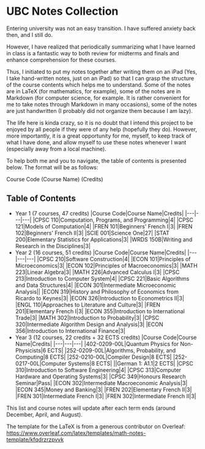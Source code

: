 # UBC Notes Collection

Entering university was not an easy transition. I have suffered anxiety back then, and I still do.

However, I have realized that periodically summarizing what I have learned in class is a fantastic way to both review for midterms and finals and enhance comprehension for these courses.

Thus, I initiated to put my notes together after writing them on an iPad (Yes, I take hand-written notes, just on an iPad) so that I can grasp the structure of the course contents which helps me to understand. Some of the notes are in LaTeX (for mathematics, for example), some of the notes are in Markdown (for computer science, for example. It is rather convenient for me to take notes through Markdown in many occasions), some of the notes are just handwritten (I probably did not organize them because I am lazy).

The life here is kinda crazy, so it is no doubt that I intend this project to be enjoyed by all people if they were of any help (hopefully they do). However, more importantly, it is a great opportunity for me, myself, to keep track of what I have done, and allow myself to use these notes whenever I want (especially away from a local machine).

To help both me and you to navigate, the table of contents is presented below. The format will be as follows:

Course Code (Course Name) (Credits)

## Table of Contents
- Year 1 (7 courses, 47 credits)
    |Course Code|Course Name|Credits|
    |---|---|---|
    |CPSC 110|Computation, Programs, and Programming|4|
    |CPSC 121|Models of Computation|4|
    |FREN 101|Beginners' French I|3|
    |FREN 102|Beginners' French II|3|
    |SCIE 001|Science One|27|
    |STAT 200|Elementary Statistics for Applications|3|
    |WRDS 150B|Writing and Research in the Disciplines|3|
- Year 2 (16 courses, 51 credits)
    |Course Code|Course Name|Credits|
    |---|---|---|
    |CPSC 210|Software Construction|4|
    |ECON 101|Principles of Microeconomics|3|
    |ECON 102|Principles of Macroeconomics|3|
    |MATH 223|Linear Algebra|3|
    |MATH 226|Advanced Calculus I|3|
    |CPSC 213|Introduction to Computer System|4|
    |CPSC 221|Basic Algorithms and Data Structures|4|
    |ECON 301|Intermediate Microeconomic Analysis||
    |ECON 319|History and Philosophy of Economics from Ricardo to Keynes|3|
    |ECON 326|Introduction to Econometrics II|3|
    |ENGL 110|Approaches to Literature and Culture|3|
    |FREN 201|Elementary French I|3|
    |ECON 355|Introduction to International Trade|3|
    |MATH 302|Introduction to Probability|3|
    |CPSC 320|Intermediate Algorithm Design and Analysis|3|
    |ECON 356|Introduction to International Finance|3|
- Year 3 (12 courses, 22 credits + 32 ECTS credits)
    |Course Code|Course Name|Credits|
    |---|---|---|
    |402-0209-00L|Quantum Physics for Non-Physicists|6 ECTS|
    |252-0209-00L|Algorithms, Probability, and Computing|8 ECTS|
    |252-0210-00L|Compiler Design|8 ECTS|
    |252-0217-00L|Computer Systems|8 ECTS|
    ||German 1: A1.1|2 ECTS|
    |CPSC 310|Introduction to Software Engineering|4|
    |CPSC 313|Computer Hardware and Operating Systems|3|
    |CPSC 349|Honours Research Seminar|Pass|
    |ECON 302|Intermediate Macroeconomic Analysis|3|
    |ECON 345|Money and Banking|3|
    |FREN 202|Elementary French II|3|
    |FREN 301|Intermediate French I|3|
    |FREN 302|Intermediate French II|3|


This list and course notes will update after each term ends (around December, April, and August).

The template for the LaTeX is from a generous contributor on Overleaf: https://www.overleaf.com/latex/templates/math-notes-template/kfqdrzrzpvvk